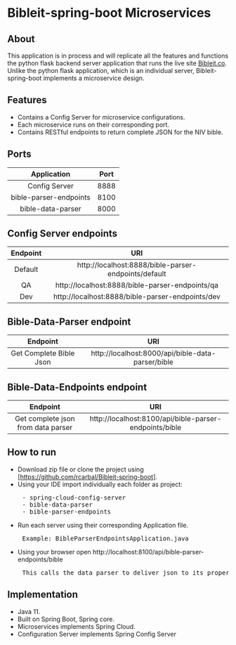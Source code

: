 # Bibleit-spring-boot Microservices

## About
This application is in process and will replicate all the features and functions the python flask backend server application that runs the live site [Bibleit.co](https://www.bibleit.co/).
 Unlike the python flask application, which is an individual server, Bibleit-spring-boot implements a microservice design.


## Features
- Contains a Config Server for microservice configurations.
- Each microservice runs on their corresponding port.
- Contains RESTful endpoints to return complete JSON for the NIV bible.

## Ports
 Application | Port|
| :---: | :---: |
| Config Server | 8888 |
| bible-parser-endpoints | 8100 |
| bible-data-parser | 8000 |

## Config Server endpoints

 Endpoint | URI|
| :---: | :---: |
| Default| http://localhost:8888/bible-parser-endpoints/default |
| QA| http://localhost:8888/bible-parser-endpoints/qa |
| Dev| http://localhost:8888/bible-parser-endpoints/dev |

## Bible-Data-Parser endpoint
 Endpoint | URI|
| :---: | :---: |
| Get Complete Bible Json | http://localhost:8000/api/bible-data-parser/bible

## Bible-Data-Endpoints endpoint
 |Endpoint | URI|
 | :---: | :---: |
 |Get complete json from data parser | http://localhost:8100/api/bible-parser-endpoints/bible |


## How to run
* Download zip file or clone the project using [https://github.com/rcarbal/Bibleit-spring-boot].
* Using your IDE import individually each folder as project:
<pre>
    - spring-cloud-config-server
    - bible-data-parser
    - bible-parser-endpoints    
</pre>
* Run each server using their corresponding Application file.
<pre>
    Example: BibleParserEndpointsApplication.java
</pre>
* Using your browser open http://localhost:8100/api/bible-parser-endpoints/bible
<pre>
    This calls the data parser to deliver json to its proper endpoint.
</pre>
  
## Implementation
- Java 11.
- Built on Spring Boot, Spring core.
- Microservices implements Spring Cloud.
- Configuration Server implements Spring Config Server
